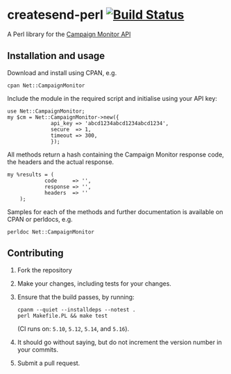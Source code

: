 # createsend-perl [![Build Status](https://secure.travis-ci.org/campaignmonitor/createsend-perl.png)][travis]
A Perl library for the [Campaign Monitor API](http://www.campaignmonitor.com/api/)

[travis]: http://travis-ci.org/campaignmonitor/createsend-perl

## Installation and usage

Download and install using CPAN, e.g.

    cpan Net::CampaignMonitor

Include the module in the required script and initialise using your API key: 	

    use Net::CampaignMonitor;
    my $cm = Net::CampaignMonitor->new({
                  api_key => 'abcd1234abcd1234abcd1234',
                  secure  => 1,
                  timeout => 300,
                  });

All methods return a hash containing the Campaign Monitor response code, the headers and the actual response.

    my %results = (
                code     => '',
                response => '',
                headers  => ''
        );

Samples for each of the methods and further documentation is available on CPAN or perldocs, e.g.

    perldoc Net::CampaignMonitor

## Contributing
1. Fork the repository
2. Make your changes, including tests for your changes.
3. Ensure that the build passes, by running:

    ```
    cpanm --quiet --installdeps --notest .
    perl Makefile.PL && make test
    ```

    (CI runs on: `5.10`, `5.12`, `5.14`, and `5.16`).

4. It should go without saying, but do not increment the version number in your commits.
5. Submit a pull request.